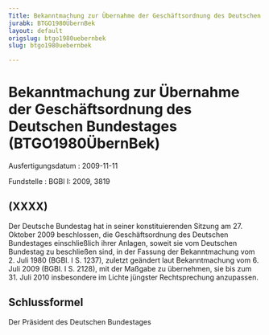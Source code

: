 ```yaml
---
Title: Bekanntmachung zur Übernahme der Geschäftsordnung des Deutschen Bundestages
jurabk: BTGO1980ÜbernBek
layout: default
origslug: btgo1980uebernbek
slug: btgo1980uebernbek

---
```


# Bekanntmachung zur Übernahme der Geschäftsordnung des Deutschen Bundestages (BTGO1980ÜbernBek)

Ausfertigungsdatum
:   2009-11-11

Fundstelle
:   BGBl I: 2009, 3819


## (XXXX)

Der Deutsche Bundestag hat in seiner konstituierenden Sitzung am 27.
Oktober 2009 beschlossen, die Geschäftsordnung des Deutschen
Bundestages einschließlich ihrer Anlagen, soweit sie vom Deutschen
Bundestag zu beschließen sind, in der Fassung der Bekanntmachung vom
2\. Juli 1980 (BGBl. I S. 1237), zuletzt geändert laut Bekanntmachung
vom 6. Juli 2009 (BGBl. I S. 2128), mit der Maßgabe zu übernehmen, sie
bis zum 31. Juli 2010 insbesondere im Lichte jüngster Rechtsprechung
anzupassen.


## Schlussformel

Der Präsident des Deutschen Bundestages

